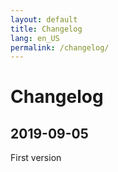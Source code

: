 ```yaml
---
layout: default
title: Changelog
lang: en_US
permalink: /changelog/
---
```


# Changelog

## 2019-09-05

First version
